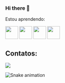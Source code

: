 ### Hi there 👋

<!--
**JEssicaSilvaS/JessicaSilvaS** is a ✨ _special_ ✨ repository because its `README.md` (this file) appears on your GitHub profile.-->


Estou aprendendo:

<p><img src="https://cdn.jsdelivr.net/gh/devicons/devicon/icons/javascript/javascript-original.svg" width="40" height="40" />
<img src="https://cdn.jsdelivr.net/gh/devicons/devicon/icons/css3/css3-original.svg" width="40" height="40"/> 
<img src="https://cdn.jsdelivr.net/gh/devicons/devicon/icons/html5/html5-original.svg" width="40" height="40"/>
<img src="https://cdn.jsdelivr.net/gh/devicons/devicon/icons/react/react-original.svg" width="40" height="40"/>
</p>

## Contatos:

<div>
<a href="https://www.linkedin.com/feed/?trk=guest_homepage-basic_google-one-tap-submit" target="_blank"><img loading="lazy" src="https://img.shields.io/badge/-LinkedIn-%230077B5?style=for-the-badge&logo=linkedin&logoColor=white" target="_blank"></a>   
</div>

![Snake animation](https://github.com/JEssicaSilvaS/JEssicaSilvaS/blob/output/github-contribution-grid-snake.svg)

